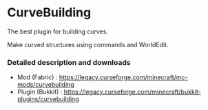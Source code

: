 # CurveBuilding
 
The best plugin for building curves.

Make curved structures using commands and WorldEdit.


### Detailed description and downloads
- Mod (Fabric) : https://legacy.curseforge.com/minecraft/mc-mods/curvebuilding
- Plugin (Bukkit) : https://legacy.curseforge.com/minecraft/bukkit-plugins/curvebuilding
